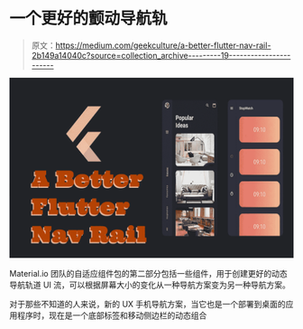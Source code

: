 # 一个更好的颤动导航轨

> 原文：<https://medium.com/geekculture/a-better-flutter-nav-rail-2b149a14040c?source=collection_archive---------19----------------------->

![](img/c77a5d7021bc94e9b634f7d75ba78cfa.png)

Material.io 团队的自适应组件包的第二部分包括一些组件，用于创建更好的动态导航轨道 UI 流，可以根据屏幕大小的变化从一种导航方案变为另一种导航方案。

对于那些不知道的人来说，新的 UX 手机导航方案，当它也是一个部署到桌面的应用程序时，现在是一个底部标签和移动侧边栏的动态组合